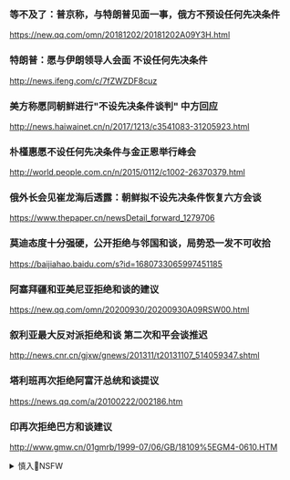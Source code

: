 ### 等不及了：普京称，与特朗普见面一事，俄方不预设任何先决条件
https://new.qq.com/omn/20181202/20181202A09Y3H.html

### 特朗普：愿与伊朗领导人会面 不设任何先决条件
http://news.ifeng.com/c/7fZWZDF8cuz

### 美方称愿同朝鲜进行"不设先决条件谈判" 中方回应
http://news.haiwainet.cn/n/2017/1213/c3541083-31205923.html

### 朴槿惠愿不设任何先决条件与金正恩举行峰会
http://world.people.com.cn/n/2015/0112/c1002-26370379.html

### 俄外长会见崔龙海后透露：朝鲜拟不设先决条件恢复六方会谈
https://www.thepaper.cn/newsDetail_forward_1279706

### 莫迪态度十分强硬，公开拒绝与邻国和谈，局势恐一发不可收拾
https://baijiahao.baidu.com/s?id=1680733065997451185

### 阿塞拜疆和亚美尼亚拒绝和谈的建议
https://new.qq.com/omn/20200930/20200930A09RSW00.html

### 叙利亚最大反对派拒绝和谈 第二次和平会谈推迟
http://news.cnr.cn/gjxw/gnews/201311/t20131107_514059347.shtml

### 塔利班再次拒绝阿富汗总统和谈提议
https://news.qq.com/a/20100222/002186.htm

### 印再次拒绝巴方和谈建议
http://www.gmw.cn/01gmrb/1999-07/06/GB/18109%5EGM4-0610.HTM

<details><summary>慎入🔞NSFW</summary>

Not Safe For Work
<img src="https://upload.wikimedia.org/wikipedia/commons/thumb/d/d3/Biohazard_Symbol_Specification.png/210px-Biohazard_Symbol_Specification.png">

<details><summary><b>风险自理Use At Your Own Risk🈲</summary>

### 澳大利亚外长：联系z方数月，没理我
https://baijiahao.baidu.com/s?id=1694758132428589201

### 澳大利亚试图缓和对h关系，双方自5月以来没有接过电话
https://baijiahao.baidu.com/s?id=1684110544553442732

### 澳大利亚贸易部长、农业部长：z方不接我们电话
https://baijiahao.baidu.com/s?id=1667041876266960508

### 停止视zg为威胁，否则不接电话
https://baijiahao.baidu.com/s?id=1684040097142404829

### zg霸气要求澳大利亚做出选择，否则不会接听对方任何电话
https://dy.163.com/article/FS46E22J0515DJ1P.html

### 倒打一耙！澳大利亚z府宣称将向世贸组织状告zg
https://news.163.com/20/1129/19/FSKH5VIA0001899O.html

`被拒接电话者的施虐者向拒接电话的受害者倒打一耙。`

### 加拿大在WTO状告zg，要求停止食品新冠检测，称这是在搞贸易限制
https://new.qq.com/rain/a/20201125A06AK200

</details>
</details>
